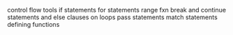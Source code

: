 control flow tools
if statements
for statements
range fxn
break and continue statements and else clauses on loops
pass statements
match statements
defining functions
